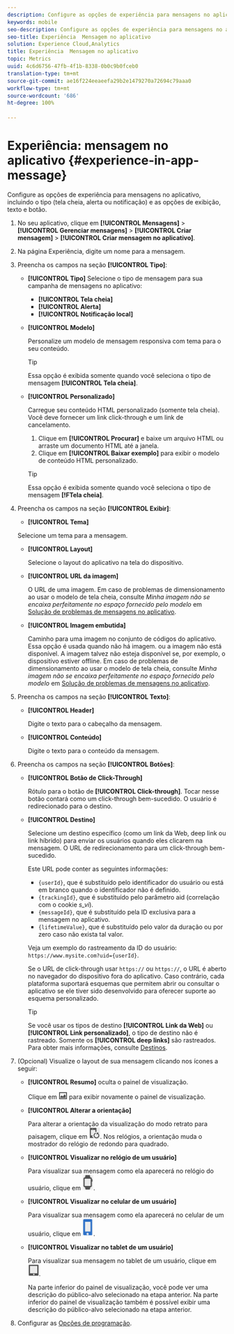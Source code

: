 ```yaml
---
description: Configure as opções de experiência para mensagens no aplicativo, incluindo o tipo (tela cheia, alerta ou notificação) e as opções de exibição, texto e botão.
keywords: mobile
seo-description: Configure as opções de experiência para mensagens no aplicativo, incluindo o tipo (tela cheia, alerta ou notificação) e as opções de exibição, texto e botão.
seo-title: Experiência  Mensagem no aplicativo
solution: Experience Cloud,Analytics
title: Experiência  Mensagem no aplicativo
topic: Metrics
uuid: 4c6d6756-47fb-4f1b-8338-0b0c9b0fceb0
translation-type: tm+mt
source-git-commit: ae16f224eeaeefa29b2e1479270a72694c79aaa0
workflow-type: tm+mt
source-wordcount: '686'
ht-degree: 100%

---
```



# Experiência: mensagem no aplicativo {#experience-in-app-message}

Configure as opções de experiência para mensagens no aplicativo, incluindo o tipo (tela cheia, alerta ou notificação) e as opções de exibição, texto e botão.

1. No seu aplicativo, clique em **[!UICONTROL Mensagens]** > **[!UICONTROL Gerenciar mensagens]** > **[!UICONTROL Criar mensagem]** > **[!UICONTROL Criar mensagem no aplicativo]**.
1. Na página Experiência, digite um nome para a mensagem.
1. Preencha os campos na seção **[!UICONTROL Tipo]**:

   * **[!UICONTROL Tipo]**
Selecione o tipo de mensagem para sua campanha de mensagens no aplicativo:

      * **[!UICONTROL Tela cheia]**
      * **[!UICONTROL Alerta]**
      * **[!UICONTROL Notificação local]**
   * **[!UICONTROL Modelo]**

      Personalize um modelo de mensagem responsiva com tema para o seu conteúdo.

      >[!TIP]
      >
      >Essa opção é exibida somente quando você seleciona o tipo de mensagem **[!UICONTROL Tela cheia]**.

   * **[!UICONTROL Personalizado]**

      Carregue seu conteúdo HTML personalizado (somente tela cheia). Você deve fornecer um link click-through e um link de cancelamento.

      1. Clique em **[!UICONTROL Procurar]** e baixe um arquivo HTML ou arraste um documento HTML até a janela.
      1. Clique em **[!UICONTROL Baixar exemplo]** para exibir o modelo de conteúdo HTML personalizado.

      >[!TIP]
      >
      >Essa opção é exibida somente quando você seleciona o tipo de mensagem **[!FTela cheia]**.



1. Preencha os campos na seção **[!UICONTROL Exibir]**:

   * **[!UICONTROL Tema]**

   Selecione um tema para a mensagem.

   * **[!UICONTROL Layout]**

      Selecione o layout do aplicativo na tela do dispositivo.

   * **[!UICONTROL URL da imagem]**

      O URL de uma imagem. Em caso de problemas de dimensionamento ao usar o modelo de tela cheia, consulte *Minha imagem não se encaixa perfeitamente no espaço fornecido pelo modelo* em [Solução de problemas de mensagens no aplicativo](/help/using/in-app-messaging/t-in-app-message/in-apps-ts.md).

   * **[!UICONTROL Imagem embutida]**

      Caminho para uma imagem no conjunto de códigos do aplicativo. Essa opção é usada quando não há imagem. ou a imagem não está disponível. A imagem talvez não esteja disponível se, por exemplo, o dispositivo estiver offline. Em caso de problemas de dimensionamento ao usar o modelo de tela cheia, consulte *Minha imagem não se encaixa perfeitamente no espaço fornecido pelo modelo* em [Solução de problemas de mensagens no aplicativo](/help/using/in-app-messaging/t-in-app-message/in-apps-ts.md).


1. Preencha os campos na seção **[!UICONTROL Texto]**:

   * **[!UICONTROL Header]**

      Digite o texto para o cabeçalho da mensagem.

   * **[!UICONTROL Conteúdo]**

      Digite o texto para o conteúdo da mensagem.

1. Preencha os campos na seção **[!UICONTROL Botões]**:

   * **[!UICONTROL Botão de Click-Through]**

      Rótulo para o botão de **[!UICONTROL Click-through]**. Tocar nesse botão contará como um click-through bem-sucedido. O usuário é redirecionado para o destino.

   * **[!UICONTROL Destino]**

      Selecione um destino específico (como um link da Web, deep link ou link híbrido) para enviar os usuários quando eles clicarem na mensagem. O URL de redirecionamento para um click-through bem-sucedido.

      Este URL pode conter as seguintes informações:

      * `{userId}`, que é substituído pelo identificador do usuário ou está em branco quando o identificador não é definido.
      * `{trackingId}`, que é substituído pelo parâmetro aid (correlação com o cookie *s_vi*).
      * `{messageId}`, que é substituído pela ID exclusiva para a mensagem no aplicativo.
      * `{lifetimeValue}`, que é substituído pelo valor da duração ou por zero caso não exista tal valor.

      Veja um exemplo do rastreamento da ID do usuário: `https://www.mysite.com?uid={userId}`.

      Se o URL de click-through usar `https://` ou `https://`, o URL é aberto no navegador do dispositivo fora do aplicativo. Caso contrário, cada plataforma suportará esquemas que permitem abrir ou consultar o aplicativo se ele tiver sido desenvolvido para oferecer suporte ao esquema personalizado.

      >[!TIP]
      >
      >Se você usar os tipos de destino **[!UICONTROL Link da Web]** ou **[!UICONTROL Link personalizado]**, o tipo de destino não é rastreado. Somente os **[!UICONTROL deep links]** são rastreados. Para obter mais informações, consulte [Destinos](/help/using/acquisition-main/c-create-destinations.md).


1. (Opcional) Visualize o layout de sua mensagem clicando nos ícones a seguir:

   * **[!UICONTROL Resumo]** oculta o painel de visualização.

      Clique em ![visualização](assets/icon_preview.png) para exibir novamente o painel de visualização.

   * **[!UICONTROL Alterar a orientação]**

      Para alterar a orientação da visualização do modo retrato para paisagem, clique em ![orientação](assets/icon_orientation.png). Nos relógios, a orientação muda o mostrador do relógio de redondo para quadrado.

   * **[!UICONTROL Visualizar no relógio de um usuário]**

      Para visualizar sua mensagem como ela aparecerá no relógio do usuário, clique em ![watch icon](assets/icon_watch.png).

   * **[!UICONTROL Visualizar no celular de um usuário]**

      Para visualizar sua mensagem como ela aparecerá no celular de um usuário, clique em ![phone icon](assets/icon_phone.png).

   * **[!UICONTROL Visualizar no tablet de um usuário]**

      Para visualizar sua mensagem no tablet de um usuário, clique em ![tablet icont](assets/icon_tablet.png).

      Na parte inferior do painel de visualização, você pode ver uma descrição do público-alvo selecionado na etapa anterior. Na parte inferior do painel de visualização também é possível exibir uma descrição do público-alvo selecionado na etapa anterior.

1. Configurar as [Opções de programação](/help/using/in-app-messaging/t-in-app-message/c-schedule-in-app-message.md).
